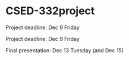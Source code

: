 # CSED-332project
Project deadline:   Dec 9 Friday

Project deadline:   Dec 9 Friday

Final presentation: Dec 13 Tuesday (and Dec 15)
